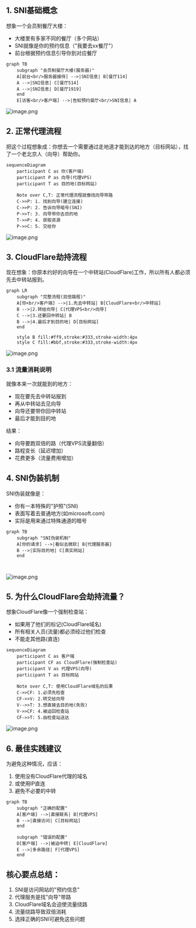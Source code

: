 



## 1. SNI基础概念

想象一个会员制餐厅大楼：
- 大楼里有多家不同的餐厅（多个网站）
- SNI就像是你的预约信息（"我要去xx餐厅"）
- 前台根据预约信息引导你到对应餐厅

```mermaid
graph TB
    subgraph "会员制餐厅大楼(服务器)"
    A[前台<br/>服务器接待] -->|SNI信息| B[餐厅114]
    A -->|SNI信息| C[餐厅514]
    A -->|SNI信息| D[餐厅1919]
    end
    E[访客<br/>客户端] -->|告知预约餐厅<br/>SNI信息| A
```

![image.png](https://roim-picx-9nr.pages.dev/rest/M3OgfnK.png)

## 2. 正常代理流程

把这个过程想象成：你想去一个需要通过走地道才能到达的地方（目标网站），找了一个老北京人（向导）帮助你。

```mermaid
sequenceDiagram
    participant C as 你(客户端)
    participant P as 向导(代理VPS)
    participant T as 目的地(目标网站)
    
    Note over C,T: 正常代理流程就像找向导带路
    C->>P: 1. 找到向导(建立连接)
    C->>P: 2. 告诉向导暗号(SNI)
    P->>T: 3. 向导带你去目的地
    T->>P: 4. 获取资源
    P->>C: 5. 交给你
```

![image.png](https://roim-picx-9nr.pages.dev/rest/DhPgfnK.png)

## 3. CloudFlare劫持流程

现在想象：你原本约好的向导在一个中转站(CloudFlare)工作，所以所有人都必须先去中转站报到。

```mermaid
graph LR
    subgraph "完整流程(双倍路程)"
    A[你<br/>客户端] -->|1.先去中转站| B[CloudFlare<br/>中转站]
    B -->|2.转给向导| C[代理VPS<br/>向导]
    C -->|3.还要回中转站| B
    B -->|4.最后才到目的地| D[目标网站]
    end
    
    style B fill:#ff9,stroke:#333,stroke-width:4px
    style C fill:#bbf,stroke:#333,stroke-width:4px
```

![image.png](https://roim-picx-9nr.pages.dev/rest/lNUgfnK.png)

### 3.1 流量消耗说明

就像本来一次就能到的地方：
- 现在要先去中转站报到
- 再从中转站去见向导
- 向导还要带你回中转站
- 最后才能到目的地

结果：
- 向导要跑双倍的路（代理VPS流量翻倍）
- 路程变长（延迟增加）
- 花费更多（流量费用增加）

## 4. SNI伪装机制

SNI伪装就像是：
- 你有一本特殊的"护照"(SNI)
- 表面写着去普通地方(如microsoft.com)
- 实际是用来通过特殊通道的暗号

```mermaid
graph TB
    subgraph "SNI伪装机制"
    A[你的请求] -->|看似去微软| B{代理服务器}
    B -->|实际目的地| C[真实网站]
    end
    
  
```

![image.png](https://roim-picx-9nr.pages.dev/rest/kDZgfnK.png)

## 5. 为什么CloudFlare会劫持流量？

想象CloudFlare像一个强制检查站：
- 如果用了他们的标记(CloudFlare域名)
- 所有相关人员(流量)都必须经过他们检查
- 不能走其他路(直连)

```mermaid
sequenceDiagram
    participant C as 客户端
    participant CF as CloudFlare(强制检查站)
    participant V as 代理VPS(向导)
    participant T as 目标网站
    
    Note over C,T: 使用CloudFlare域名的后果
    C->>CF: 1.必须先检查
    CF->>V: 2.转交给向导
    V-->>T: 3.想直接去目的地(失败)
    V->>CF: 4.被迫回检查站
    CF->>T: 5.由检查站送达
```

![image.png](https://roim-picx-9nr.pages.dev/rest/PTa6fnK.png)

## 6. 最佳实践建议

为避免这种情况，应该：
1. 使用没有CloudFlare代理的域名
2. 或使用IP直连
3. 避免不必要的中转

```mermaid
graph TB
    subgraph "正确的配置"
    A[客户端] -->|直接联系| B[代理VPS]
    B -->|直接访问| C[目标网站]
    end
    
    subgraph "错误的配置"
    D[客户端] -->|被迫中转| E[CloudFlare]
    E -->|多余路径| F[代理VPS]
    end
```

## 核心要点总结：

1. SNI是访问网站的"预约信息"
2. 代理服务是找"向导"带路
3. CloudFlare域名会迫使流量绕路
4. 流量绕路导致双倍消耗
5. 选择正确的SNI可避免这些问题

